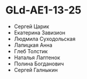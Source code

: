 # GLd-AE1-13-25
- Сергей Царик
- Екатерина Завизион
- Людмила Суходольская
- Лапицкая Анна
- Глеб Толстик
- Наталья Лаптенок
- Полина Богданович
- Сергей Галныкин
